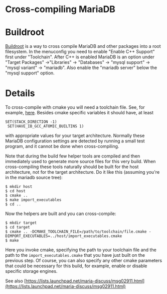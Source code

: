 # Cross-compiling MariaDB

#

# Buildroot

[Buildroot](https://buildroot.org/downloads/manual/manual.html#_user_guide) is a way to cross compile MariaDB and other packages into a root filesystem. In the menuconfig you need to enable "Enable C++ Support" first under "Toolchain". After C++ is enabled MariaDB is an option under "Target Packages" ->"Libraries" -> "Databases" -> "mysql support" -> "mysql variant" -> "mariadb". Also enable the "mariadb server" below the "mysql support" option.

#

# Details

To cross-compile with cmake you will need a toolchain file. See, for example, [here](https://cmake.org/cmake/help/latest/manual/cmake-toolchains.7.html?highlight=linker#cross-compiling-for-linux). Besides cmake specific variables it should have, at least

```
SET(STACK_DIRECTION -1)
 SET(HAVE_IB_GCC_ATOMIC_BUILTINS 1)
```

with appropriate values for your target architecture. Normally these MariaDB configuration settings are detected by running a small test program, and it cannot be done when cross-compiling.

Note that during the build few helper tools are compiled and then immediately used to generate more source files for this very build. When cross-compiling these tools naturally should be built for the host architecture, not for the target architecture. Do it like this (assuming you're in the mariadb source tree):

```
$ mkdir host
$ cd host
$ cmake ..
$ make import_executables
$ cd ..
```

Now the helpers are built and you can cross-compile:

```
$ mkdir target
$ cd target
$ cmake .. -DCMAKE_TOOLCHAIN_FILE=/path/to/toolchain/file.cmake -DIMPORT_EXECUTABLES=../host/import_executables.cmake
$ make
```

Here you invoke cmake, specifying the path to your toolchain file and the path to the `import_executables.cmake` that you have just built on the previous step. Of course, you can also specify any other cmake parameters that could be necessary for this build, for example, enable or disable specific storage engines.

See also [https://lists.launchpad.net/maria-discuss/msg02911.html](https://lists.launchpad.net/maria-discuss/msg02911.html)